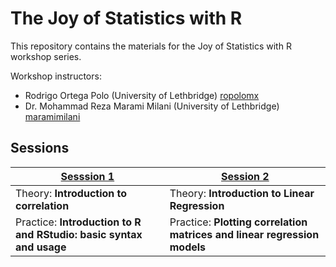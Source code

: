 # The Joy of Statistics with R

This repository contains the materials for the Joy of Statistics with R workshop series.

Workshop instructors:

* Rodrigo Ortega Polo (University of Lethbridge) [ropolomx](https://github.com/ropolomx)
* Dr. Mohammad Reza Marami Milani (University of Lethbridge) [maramimilani](https://github.com/maramimilani)

Sessions
--------

|[Sesssion 1](session1_intro)                                        |[Session 2](session2_correlation_regression) |
|------------------------------------------------------------------|--------------------------------------------|
|Theory: **Introduction to correlation**                           | Theory: **Introduction to Linear Regression**|
|Practice: **Introduction to R and RStudio: basic syntax and usage** | Practice: **Plotting correlation matrices and linear regression models**|
